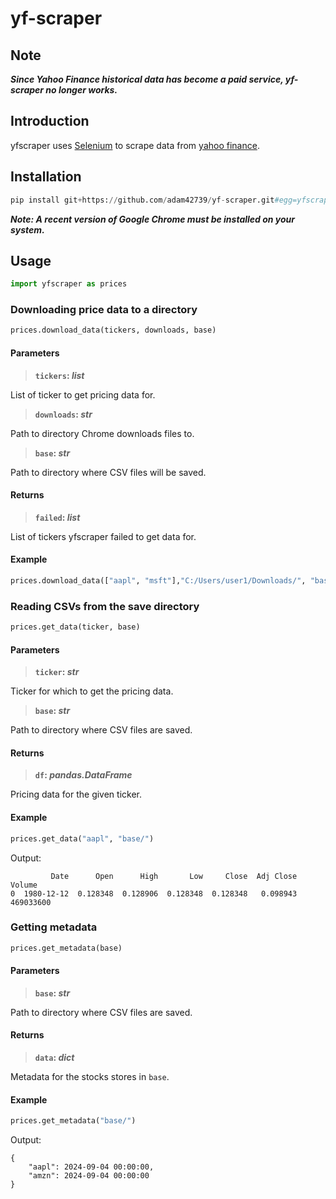 # yf-scraper

## Note

**_Since Yahoo Finance historical data has become a paid service, yf-scraper no longer works._**

## Introduction

yfscraper uses [Selenium](https://selenium-python.readthedocs.io) to scrape data from [yahoo finance](https://finance.yahoo.com).

## Installation

```python
pip install git+https://github.com/adam42739/yf-scraper.git#egg=yfscraper
```

**_Note: A recent version of Google Chrome must be installed on your system._**

## Usage

```python
import yfscraper as prices
```

### Downloading price data to a directory

```python
prices.download_data(tickers, downloads, base)
```

#### Parameters

> **`tickers`: _list_**

List of ticker to get pricing data for.

> **`downloads`: _str_**

Path to directory Chrome downloads files to.

> **`base`: _str_**

Path to directory where CSV files will be saved.

#### Returns

> **`failed`: _list_**

List of tickers yfscraper failed to get data for.

#### Example

```python
prices.download_data(["aapl", "msft"],"C:/Users/user1/Downloads/", "base/")
```

### Reading CSVs from the save directory

```python
prices.get_data(ticker, base)
```

#### Parameters

> **`ticker`: _str_**

Ticker for which to get the pricing data.

> **`base`: _str_**

Path to directory where CSV files are saved.

#### Returns

> **`df`: _pandas.DataFrame_**

Pricing data for the given ticker.

#### Example

```python
prices.get_data("aapl", "base/")
```

Output:

```console
         Date      Open      High       Low     Close  Adj Close     Volume
0  1980-12-12  0.128348  0.128906  0.128348  0.128348   0.098943  469033600
```

### Getting metadata

```python
prices.get_metadata(base)
```

#### Parameters

> **`base`: _str_**

Path to directory where CSV files are saved.

#### Returns

> **`data`: _dict_**

Metadata for the stocks stores in `base`.

#### Example

```python
prices.get_metadata("base/")
```

Output:

```console
{
    "aapl": 2024-09-04 00:00:00,
    "amzn": 2024-09-04 00:00:00
}
```
